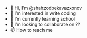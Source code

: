 - 👋 Hi, I’m @shahzodbekavazxonov
- 👀 I’m interested in write coding
- 🌱 I’m currently learning school
- 💞️ I’m looking to collaborate on ??
- 📫 How to reach me 

<!---
shahzodbekavazxonov/shahzodbekavazxonov is a ✨ special ✨ repository because its `README.md` (this file) appears on your GitHub profile.
You can click the Preview link to take a look at your changes.
--->
